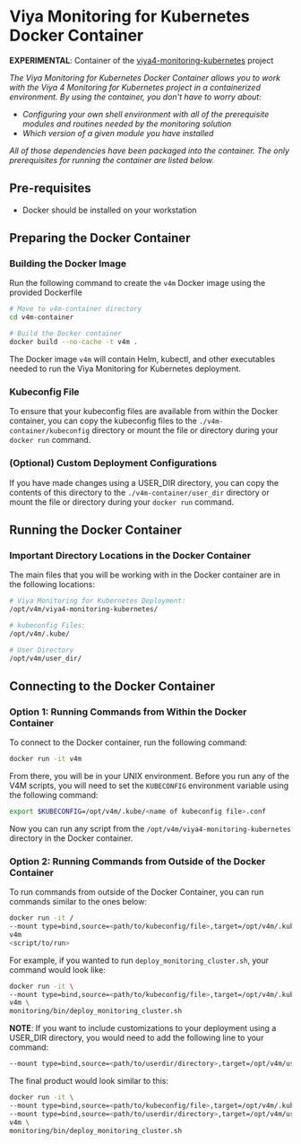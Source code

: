 # Viya Monitoring for Kubernetes Docker Container

**EXPERIMENTAL**:  Container of the [viya4-monitoring-kubernetes](https://github.com/sassoftware/viya4-monitoring-kubernetes)
project

_The Viya Monitoring for Kubernetes Docker Container allows you to work with the Viya 4 Monitoring for Kubernetes project in a containerized environment. By using the container, you don't have to worry about:_

* _Configuring your own shell environment with all of the prerequisite modules and routines needed by the monitoring solution_
* _Which version of a given module you have installed_

 _All of those dependencies have been packaged into the container. The only prerequisites for running the container are listed below._

## Pre-requisites

* Docker should be installed on your workstation

## Preparing the Docker Container

### Building the Docker Image

Run the following command to create the `v4m` Docker image using the provided Dockerfile

```bash
# Move to v4m-container directory
cd v4m-container

# Build the Docker container
docker build --no-cache -t v4m .
```

The Docker image `v4m` will contain Helm, kubectl, and other executables needed to run the Viya Monitoring for Kubernetes deployment.

### Kubeconfig File

To ensure that your kubeconfig files are available from within the Docker container, you can copy the kubeconfig files to the `./v4m-container/kubeconfig` directory or mount the file or directory during your `docker run` command.

### (Optional) Custom Deployment Configurations

If you have made changes using a USER_DIR directory, you can copy the contents of this directory to the `./v4m-container/user_dir` directory or mount the file or directory during your `docker run` command.

## Running the Docker Container

### Important Directory Locations in the Docker Container

The main files that you will be working with in the Docker container are in the following locations:

```bash
# Viya Monitoring for Kubernetes Deployment:
/opt/v4m/viya4-monitoring-kubernetes/

# kubeconfig Files:
/opt/v4m/.kube/

# User Directory
/opt/v4m/user_dir/
```

## Connecting to the Docker Container

### Option 1: Running Commands from Within the Docker Container

To connect to the Docker container, run the following command:

```bash
docker run -it v4m
```

From there, you will be in your UNIX environment.  Before you run any of the V4M scripts, you
will need to set the `KUBECONFIG` environment variable using the following command:

```bash
export $KUBECONFIG=/opt/v4m/.kube/<name of kubeconfig file>.conf
```

Now you can run any script from the `/opt/v4m/viya4-monitoring-kubernetes` directory in the Docker container.

### Option 2: Running Commands from Outside of the Docker Container

To run commands from outside of the Docker Container, you can run commands similar to the ones below:

```bash
docker run -it /
--mount type=bind,source=<path/to/kubeconfig/file>,target=/opt/v4m/.kube/config
v4m
<script/to/run>
```

For example, if you wanted to run `deploy_monitoring_cluster.sh`, your command would look like:

```bash
docker run -it \
--mount type=bind,source=<path/to/kubeconfig/file>,target=/opt/v4m/.kube/config \
v4m \
monitoring/bin/deploy_monitoring_cluster.sh
```

**NOTE**: If you want to include customizations to your deployment using a USER_DIR directory, you would need to add the following line to your command:

```bash
--mount type=bind,source=<path/to/userdir/directory>,target=/opt/v4m/user_dir
```

The final product would look similar to this:

```bash
docker run -it \
--mount type=bind,source=<path/to/kubeconfig/file>,target=/opt/v4m/.kube/config \
--mount type=bind,source=<path/to/userdir/directory>,target=/opt/v4m/user_dir \
v4m \
monitoring/bin/deploy_monitoring_cluster.sh
```
